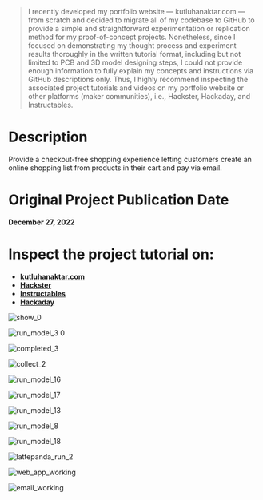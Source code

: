 > I recently developed my portfolio website — kutluhanaktar.com — from scratch and decided to migrate all of my codebase to GitHub to provide a simple and straightforward experimentation or replication method for my proof-of-concept projects. Nonetheless, since I focused on demonstrating my thought process and experiment results thoroughly in the written tutorial format, including but not limited to PCB and 3D model designing steps, I could not provide enough information to fully explain my concepts and instructions via GitHub descriptions only. Thus, I highly recommend inspecting the associated project tutorials and videos on my portfolio website or other platforms (maker communities), i.e., Hackster, Hackaday, and Instructables.

# Description

Provide a checkout-free shopping experience letting customers create an online shopping list from products in their cart and pay via email.

# Original Project Publication Date

**December 27, 2022**

# Inspect the project tutorial on:

- **[kutluhanaktar.com](https://www.kutluhanaktar.com/projects/IoT_AI_driven_Smart_Grocery_Cart_w_Edge_Impulse/)**
- **[Hackster](https://www.hackster.io/kutluhan-aktar/iot-ai-driven-smart-grocery-cart-w-edge-impulse-5d986e)**
- **[Instructables](https://www.instructables.com/IoT-AI-driven-Smart-Grocery-Cart-W-Edge-Impulse/)**
- **[Hackaday](https://hackaday.io/project/188843-iot-ai-driven-smart-grocery-cart-w-edge-impulse)**

![show_0](https://github.com/user-attachments/assets/d464290e-d743-4dda-8c0f-c00de5fac772)

![run_model_3 0](https://github.com/user-attachments/assets/91babcd4-864f-4fd9-836a-82fc151a45cb)

![completed_3](https://github.com/user-attachments/assets/6ad07bbc-dbee-4660-ab87-25718468695d)

![collect_2](https://github.com/user-attachments/assets/022b8a64-25d3-45d7-ae8d-ecd32f325491)

![run_model_16](https://github.com/user-attachments/assets/b4aae8ee-a701-4fb5-bb81-96ed60b7fa30)

![run_model_17](https://github.com/user-attachments/assets/a2d87f45-5f96-43fc-8f40-6f0f25d3e3be)

![run_model_13](https://github.com/user-attachments/assets/7a4d89c0-3a79-4a05-bb5c-55ade220ce50)

![run_model_8](https://github.com/user-attachments/assets/9fa64cbf-31f8-4890-b675-4df5db36cf41)

![run_model_18](https://github.com/user-attachments/assets/2ab83c39-af2d-4ce0-846d-7acc3b38b523)

![lattepanda_run_2](https://github.com/user-attachments/assets/5f585d82-65ee-427e-adf4-77f0481224aa)

![web_app_working](https://github.com/user-attachments/assets/b8b66cb9-aae1-4f63-98f4-96f0ab09aec0)

![email_working](https://github.com/user-attachments/assets/2b62f79d-f827-4aa4-bd0b-003c61b6b114)
